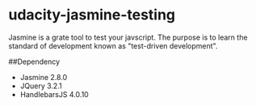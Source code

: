 # udacity-jasmine-testing
Jasmine is a grate tool to test your javscript. The purpose is to learn the standard of development known as "test-driven development".

##Dependency
- Jasmine 2.8.0
- JQuery 3.2.1
- HandlebarsJS 4.0.10
